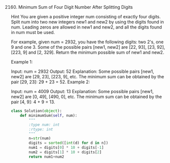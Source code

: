 2160. Minimum Sum of Four Digit Number After Splitting Digits

Hint
You are given a positive integer num consisting of exactly four digits. Split num into two new integers new1 and new2 by using the digits found in num. Leading zeros are allowed in new1 and new2, and all the digits found in num must be used.

For example, given num = 2932, you have the following digits: two 2's, one 9 and one 3. Some of the possible pairs [new1, new2] are [22, 93], [23, 92], [223, 9] and [2, 329].
Return the minimum possible sum of new1 and new2.

 

Example 1:

Input: num = 2932
Output: 52
Explanation: Some possible pairs [new1, new2] are [29, 23], [223, 9], etc.
The minimum sum can be obtained by the pair [29, 23]: 29 + 23 = 52.
Example 2:

Input: num = 4009
Output: 13
Explanation: Some possible pairs [new1, new2] are [0, 49], [490, 0], etc. 
The minimum sum can be obtained by the pair [4, 9]: 4 + 9 = 13.

```Python
class Solution(object):
    def minimumSum(self, num):
        """
        :type num: int
        :rtype: int
        """
        n=str(num)
        digits = sorted([int(d) for d in n])
        num1 = digits[0] * 10 + digits[-1]
        num2 = digits[1] * 10 + digits[2]
        return num1+num2
        

